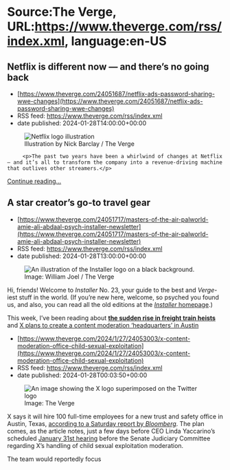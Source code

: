 # Source:The Verge, URL:https://www.theverge.com/rss/index.xml, language:en-US

## Netflix is different now — and there’s no going back
 - [https://www.theverge.com/24051687/netflix-ads-password-sharing-wwe-changes](https://www.theverge.com/24051687/netflix-ads-password-sharing-wwe-changes)
 - RSS feed: https://www.theverge.com/rss/index.xml
 - date published: 2024-01-28T14:00:00+00:00

<figure>
      <img alt="Netflix logo illustration" src="https://cdn.vox-cdn.com/thumbor/MTvjaxbLqVtN_cP2Y9lubRtLyjQ=/0x0:2040x1360/1310x873/cdn.vox-cdn.com/uploads/chorus_image/image/73091603/STK072_VRG_Illo_N_Barclay_2_netflix.0.jpg" />
        <figcaption>Illustration by Nick Barclay / The Verge</figcaption>
    </figure>


  		 <p>The past two years have been a whirlwind of changes at Netflix — and it’s all to transform the company into a revenue-driving machine that outlives other streamers.</p>
  <p>
    <a href="https://www.theverge.com/24051687/netflix-ads-password-sharing-wwe-changes">Continue reading&hellip;</a>
  </p>

## A star creator’s go-to travel gear
 - [https://www.theverge.com/24051717/masters-of-the-air-palworld-amie-ali-abdaal-psych-installer-newsletter](https://www.theverge.com/24051717/masters-of-the-air-palworld-amie-ali-abdaal-psych-installer-newsletter)
 - RSS feed: https://www.theverge.com/rss/index.xml
 - date published: 2024-01-28T13:00:00+00:00

<figure>
      <img alt="An illustration of the Installer logo on a black background." src="https://cdn.vox-cdn.com/thumbor/xhCrVcXsBuprz8YpkkCzodW5sZM=/0x0:3000x2000/1310x873/cdn.vox-cdn.com/uploads/chorus_image/image/73091504/Installer_Site_Post_01.0.jpg" />
        <figcaption>Image: William Joel / The Verge</figcaption>
    </figure>

  <p id="TdrDWK">Hi, friends! Welcome to <em>Installer</em> No. 23, your guide to the best and <em>Verge</em>-iest stuff in the world. (If you’re new here, welcome, so psyched you found us, and also, you can read all the old editions at the <a href="https://www.theverge.com/installer-newsletter"><em>Installer</em> homepage</a>.) </p>
<p id="FdCGdJ">This week, I’ve been reading about <a href="https://www.nytimes.com/2024/01/23/magazine/train-robbery-amazon-packages.html"><strong>the sudden rise in freight train heists</strong></a> and <a href="https://www.theatlantic.com/technology/archive/2024/01/air-jordan-trend-is-over/677195/?src=longread

## X plans to create a content moderation ‘headquarters’ in Austin
 - [https://www.theverge.com/2024/1/27/24053003/x-content-moderation-office-child-sexual-exploitation](https://www.theverge.com/2024/1/27/24053003/x-content-moderation-office-child-sexual-exploitation)
 - RSS feed: https://www.theverge.com/rss/index.xml
 - date published: 2024-01-28T00:03:50+00:00

<figure>
      <img alt="An image showing the X logo superimposed on the Twitter logo" src="https://cdn.vox-cdn.com/thumbor/fQSJ0X_3367dlTiR6k8aKqC0pRQ=/0x0:3001x2001/1310x873/cdn.vox-cdn.com/uploads/chorus_image/image/73090767/STK160_X_Twitter_002.0.jpg" />
        <figcaption>Image: The Verge</figcaption>
    </figure>

  <p id="TnapMn">X says it will hire 100 full-time employees for a new trust and safety office in Austin, Texas, <a href="https://www.bloomberg.com/news/articles/2024-01-27/musk-s-x-pledges-100-person-office-in-texas-to-police-content?srnd=premium&amp;sref=ExbtjcSG">according to a Saturday report by <em>Bloomberg</em></a>. The plan comes, as the article notes, just a few days before CEO Linda Yaccarino’s scheduled <a href="https://www.judiciary.senate.gov/protecting-children-online">January 31st hearing</a> before the Senate Judiciary Committee regarding X’s handling of child sexual exploitation moderation.</p>
<p id="2pYAMG">The team would reportedly focus 

